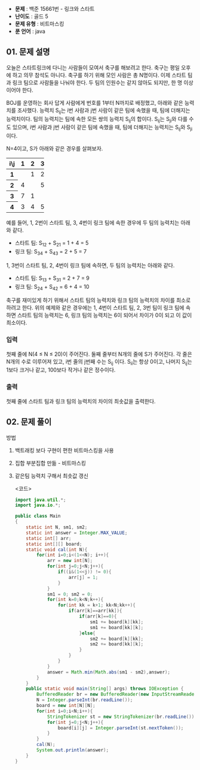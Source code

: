 - **문제** : 백준 15661번 - 링크와 스타트
- **난이도** : 골드 5
- **문제 유형** : 비트마스킹
- **푼 언어** : java

## 01. 문제 설명

<p>오늘은 스타트링크에 다니는 사람들이 모여서 축구를 해보려고 한다. 축구는 평일 오후에 하고 의무 참석도 아니다. 축구를 하기 위해 모인 사람은 총 N명이다. 이제 스타트 팀과 링크 팀으로 사람들을 나눠야 한다. 두 팀의 인원수는 같지 않아도 되지만, 한 명 이상이어야 한다.</p>

<p>BOJ를 운영하는 회사 답게 사람에게 번호를 1부터 N까지로 배정했고, 아래와 같은 능력치를 조사했다. 능력치 S<sub>ij</sub>는 i번 사람과 j번 사람이 같은 팀에 속했을 때, 팀에 더해지는 능력치이다. 팀의 능력치는 팀에 속한 모든 쌍의 능력치 S<sub>ij</sub>의 합이다. S<sub>ij</sub>는 S<sub>ji</sub>와 다를 수도 있으며, i번 사람과 j번 사람이 같은 팀에 속했을 때, 팀에 더해지는 능력치는 S<sub>ij</sub>와 S<sub>ji</sub>이다.</p>

<p>N=4이고, S가 아래와 같은 경우를 살펴보자.</p>

<table class="table table-bordered" style="width:20%">
	<thead>
		<tr>
			<th>i\j</th>
			<th>1</th>
			<th>2</th>
			<th>3</th>
			<th>4</th>
		</tr>
	</thead>
	<tbody>
		<tr>
			<th>1</th>
			<td> </td>
			<td>1</td>
			<td>2</td>
			<td>3</td>
		</tr>
		<tr>
			<th>2</th>
			<td>4</td>
			<td> </td>
			<td>5</td>
			<td>6</td>
		</tr>
		<tr>
			<th>3</th>
			<td>7</td>
			<td>1</td>
			<td> </td>
			<td>2</td>
		</tr>
		<tr>
			<th>4</th>
			<td>3</td>
			<td>4</td>
			<td>5</td>
			<td> </td>
		</tr>
	</tbody>
</table>

<p>예를 들어, 1, 2번이 스타트 팀, 3, 4번이 링크 팀에 속한 경우에 두 팀의 능력치는 아래와 같다.</p>

<ul>
	<li>스타트 팀: S<sub>12</sub> + S<sub>21</sub> = 1 + 4 = 5</li>
	<li>링크 팀: S<sub>34</sub> + S<sub>43</sub> = 2 + 5 = 7</li>
</ul>

<p>1, 3번이 스타트 팀, 2, 4번이 링크 팀에 속하면, 두 팀의 능력치는 아래와 같다.</p>

<ul>
	<li>스타트 팀: S<sub>13</sub> + S<sub>31</sub> = 2 + 7 = 9</li>
	<li>링크 팀: S<sub>24</sub> + S<sub>42</sub> = 6 + 4 = 10</li>
</ul>

<p>축구를 재미있게 하기 위해서 스타트 팀의 능력치와 링크 팀의 능력치의 차이를 최소로 하려고 한다. 위의 예제와 같은 경우에는 1, 4번이 스타트 팀, 2, 3번 팀이 링크 팀에 속하면 스타트 팀의 능력치는 6, 링크 팀의 능력치는 6이 되어서 차이가 0이 되고 이 값이 최소이다.</p>

### 입력 

 <p>첫째 줄에 N(4 ≤ N ≤ 20)이 주어진다. 둘째 줄부터 N개의 줄에 S가 주어진다. 각 줄은 N개의 수로 이루어져 있고, i번 줄의 j번째 수는 S<sub>ij</sub> 이다. S<sub>ii</sub>는 항상 0이고, 나머지 S<sub>ij</sub>는 1보다 크거나 같고, 100보다 작거나 같은 정수이다.</p>

### 출력 

 <p>첫째 줄에 스타트 팀과 링크 팀의 능력치의 차이의 최솟값을 출력한다.</p>


## 02. 문제 풀이

방법<br>
1. 백트래킹 보다 구현이 편한 비트마스킹을 사용<br>
2. 집합 부분집합 만듦 - 비트마스킹<br>
3. 같은팀 능력치 구해서 최솟값 갱신<br>


    <코드>
    ```java
    import java.util.*;
    import java.io.*;

    public class Main
    {
        static int N, sm1, sm2;
        static int answer = Integer.MAX_VALUE;
        static int[] arr;
        static int[][] board;
        static void cal(int N){
            for(int i=0;i<(1<<N); i++){
                arr = new int[N];
                for(int j=0;j<N;j++){
                    if((i&(1<<j)) != 0){
                        arr[j] = 1;
                    }
                }
                sm1 = 0; sm2 = 0;
                for(int k=0;k<N;k++){
                    for(int kk = k+1; kk<N;kk++){
                        if(arr[k]==arr[kk]){
                            if(arr[k]==0){
                                sm1 += board[k][kk];
                                sm1 += board[kk][k];
                            }else{
                                sm2 += board[k][kk];
                                sm2 += board[kk][k];
                            }
                        }
                    }
                }
                answer = Math.min(Math.abs(sm1 - sm2),answer);
            }
        }
        public static void main(String[] args) throws IOException {
            BufferedReader br = new BufferedReader(new InputStreamReader(System.in));
            N = Integer.parseInt(br.readLine());
            board = new int[N][N];
            for(int i=0;i<N;i++){
                StringTokenizer st = new StringTokenizer(br.readLine());
                for(int j=0;j<N;j++){
                    board[i][j] = Integer.parseInt(st.nextToken());
                }
            }
            cal(N);
            System.out.println(answer);
        }
    }
    ```